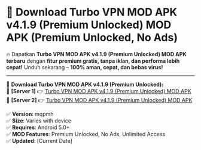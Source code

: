 # 🚀 Download Turbo VPN MOD APK v4.1.9 (Premium Unlocked) MOD APK (Premium Unlocked, No Ads)  

🔥 Dapatkan **Turbo VPN MOD APK v4.1.9 (Premium Unlocked) MOD APK terbaru** dengan **fitur premium gratis, tanpa iklan, dan performa lebih cepat!** Unduh sekarang – **100% aman, cepat, dan bebas virus!**  

---


🔽 **Download Turbo VPN MOD APK v4.1.9 (Premium Unlocked):**  
🔹 **[Server 1]** 👉 [Turbo VPN MOD APK v4.1.9 (Premium Unlocked) MOD APK](https://apkcomod.com?title=Turbo_VPN_MOD_APK_v4.1.9_(Premium_Unlocked))  
🔹 **[Server 2]** 👉 [Turbo VPN MOD APK v4.1.9 (Premium Unlocked) MOD APK](https://apkcomod.com?title=Turbo_VPN_MOD_APK_v4.1.9_(Premium_Unlocked))  


✅ **Version**: mqpmh  
✅ **Size**: Varies with device  
✅ **Requires**: Android 5.0+  
✅ **MOD Features**: Premium Unlocked, No Ads, Unlimited Access  
✅ **Updated**: [Current Date]  